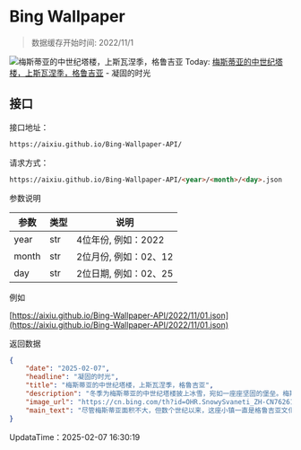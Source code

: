 # Bing Wallpaper

> 数据缓存开始时间: 2022/11/1

![梅斯蒂亚的中世纪塔楼，上斯瓦涅季，格鲁吉亚](https://cn.bing.com/th?id=OHR.SnowySvaneti_ZH-CN7626153023_1920x1080.webp)
Today: [梅斯蒂亚的中世纪塔楼，上斯瓦涅季，格鲁吉亚](https://cn.bing.com/th?id=OHR.SnowySvaneti_ZH-CN7626153023_1920x1080.webp) - 凝固的时光

## 接口

接口地址：

```html
https://aixiu.github.io/Bing-Wallpaper-API/
```

请求方式：

```html
https://aixiu.github.io/Bing-Wallpaper-API/<year>/<month>/<day>.json
```

参数说明

| 参数 | 类型 | 说明 |
| - | - | - |
| year | str | 4位年份, 例如：2022 |
| month | str | 2位月份, 例如：02、12 |
| day | str | 2位日期, 例如：02、25 |

例如

[https://aixiu.github.io/Bing-Wallpaper-API/2022/11/01.json](https://aixiu.github.io/Bing-Wallpaper-API/2022/11/01.json)

返回数据

```json
{
    "date": "2025-02-07",
    "headline": "凝固的时光",
    "title": "梅斯蒂亚的中世纪塔楼，上斯瓦涅季，格鲁吉亚",
    "description": "冬季为梅斯蒂亚的中世纪塔楼披上冰雪，宛如一座座坚固的堡垒。梅斯蒂亚坐落于高加索山脉，海拔4921英尺，是格鲁吉亚西北部一座迷人的高原小镇。小镇是斯万人的故乡，他们是格鲁吉亚文化和语言的一个独特分支。尽管规模不大，梅斯蒂亚数百年来一直是格鲁吉亚文化的枢纽，小镇遍布斯万族的防御塔，如今日图片所示。这些防御塔大多建于9至12世纪，这一时期被誉为格鲁吉亚的黄金时代。据推测，这些塔楼的历史可能追溯至更久远的史前时期。塔楼不仅是防御工事，也是家庭住宅的重要组成部分，反映了该地区坚韧不拔、自给自足的历史。因此，梅斯蒂亚不仅是一座小镇，更是一个活的博物馆，其历史从塔楼中升起，回荡在高山之间。",
    "image_url": "https://cn.bing.com/th?id=OHR.SnowySvaneti_ZH-CN7626153023_1920x1080.webp",
    "main_text": "尽管梅斯蒂亚面积不大，但数个世纪以来，这座小镇一直是格鲁吉亚文化的重要中心。小镇内有许多中世纪古迹，如教堂和堡垒，这些遗迹已被联合国教科文组织列入世界遗产名录。"
}
```

UpdataTime：2025-02-07 16:30:19
